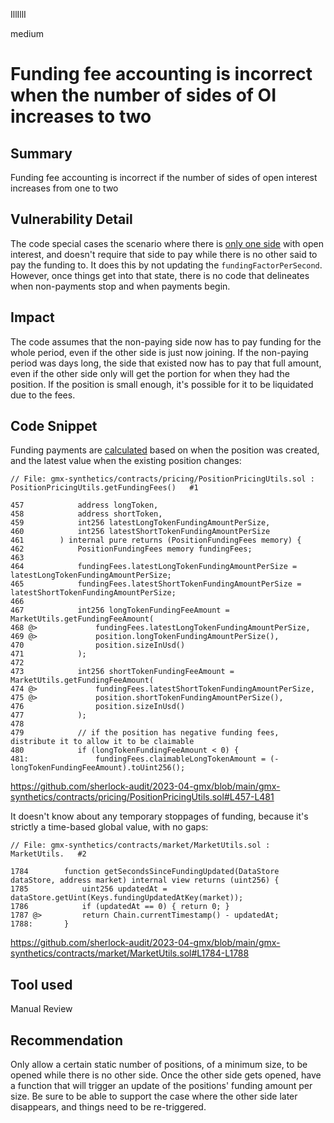 IllIllI

medium

# Funding fee accounting is incorrect when the number of sides of OI increases to two

## Summary

Funding fee accounting is incorrect if the number of sides of open interest increases from one to two


## Vulnerability Detail

The code special cases the scenario where there is [only one side](https://github.com/sherlock-audit/2023-04-gmx/blob/main/gmx-synthetics/contracts/market/MarketUtils.sol#L1019-L1023) with open interest, and doesn't require that side to pay while there is no other said to pay the funding to. It does this by not updating the `fundingFactorPerSecond`. However, once things get into that state, there is no code that delineates when non-payments stop and when payments begin.


## Impact

The code assumes that the non-paying side now has to pay funding for the whole period, even if the other side is just now joining. If the non-paying period was days long, the side that existed now has to pay that full amount, even if the other side only will get the portion for when they had the position. If the position is small enough, it's possible for it to be liquidated due to the fees.


## Code Snippet

Funding payments are [calculated](https://github.com/sherlock-audit/2023-04-gmx/blob/main/gmx-synthetics/contracts/market/MarketUtils.sol#L1340-L1374) based on when the position was created, and the latest value when the existing position changes:

```solidity
// File: gmx-synthetics/contracts/pricing/PositionPricingUtils.sol : PositionPricingUtils.getFundingFees()   #1

457            address longToken,
458            address shortToken,
459            int256 latestLongTokenFundingAmountPerSize,
460            int256 latestShortTokenFundingAmountPerSize
461        ) internal pure returns (PositionFundingFees memory) {
462            PositionFundingFees memory fundingFees;
463    
464            fundingFees.latestLongTokenFundingAmountPerSize = latestLongTokenFundingAmountPerSize;
465            fundingFees.latestShortTokenFundingAmountPerSize = latestShortTokenFundingAmountPerSize;
466    
467            int256 longTokenFundingFeeAmount = MarketUtils.getFundingFeeAmount(
468 @>             fundingFees.latestLongTokenFundingAmountPerSize,
469 @>             position.longTokenFundingAmountPerSize(),
470                position.sizeInUsd()
471            );
472    
473            int256 shortTokenFundingFeeAmount = MarketUtils.getFundingFeeAmount(
474 @>             fundingFees.latestShortTokenFundingAmountPerSize,
475 @>             position.shortTokenFundingAmountPerSize(),
476                position.sizeInUsd()
477            );
478    
479            // if the position has negative funding fees, distribute it to allow it to be claimable
480            if (longTokenFundingFeeAmount < 0) {
481:               fundingFees.claimableLongTokenAmount = (-longTokenFundingFeeAmount).toUint256();
```
https://github.com/sherlock-audit/2023-04-gmx/blob/main/gmx-synthetics/contracts/pricing/PositionPricingUtils.sol#L457-L481


It doesn't know about any temporary stoppages of funding, because it's strictly a time-based global value, with no gaps:

```solidity
// File: gmx-synthetics/contracts/market/MarketUtils.sol : MarketUtils.   #2

1784        function getSecondsSinceFundingUpdated(DataStore dataStore, address market) internal view returns (uint256) {
1785            uint256 updatedAt = dataStore.getUint(Keys.fundingUpdatedAtKey(market));
1786            if (updatedAt == 0) { return 0; }
1787 @>         return Chain.currentTimestamp() - updatedAt;
1788:       }
```
https://github.com/sherlock-audit/2023-04-gmx/blob/main/gmx-synthetics/contracts/market/MarketUtils.sol#L1784-L1788


## Tool used

Manual Review


## Recommendation

Only allow a certain static number of positions, of a minimum size, to be opened while there is no other side. Once the other side gets opened, have a function that will trigger an update of the positions' funding amount per size. Be sure to be able to support the case where the other side later disappears, and things need to be re-triggered.

